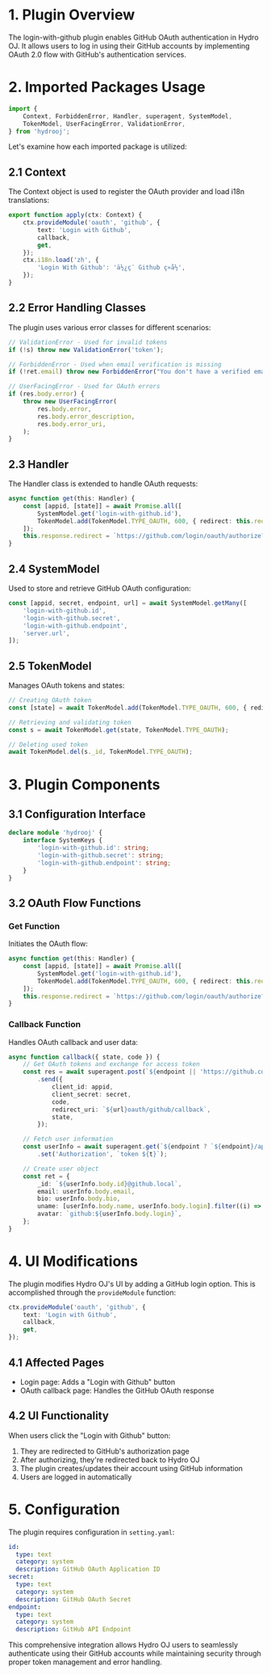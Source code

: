 # 1. Plugin Overview

The login-with-github plugin enables GitHub OAuth authentication in Hydro OJ. It allows users to log in using their GitHub accounts by implementing OAuth 2.0 flow with GitHub's authentication services.

# 2. Imported Packages Usage

```typescript
import {
    Context, ForbiddenError, Handler, superagent, SystemModel,
    TokenModel, UserFacingError, ValidationError,
} from 'hydrooj';
```

Let's examine how each imported package is utilized:

## 2.1 Context
The Context object is used to register the OAuth provider and load i18n translations:

```typescript
export function apply(ctx: Context) {
    ctx.provideModule('oauth', 'github', {
        text: 'Login with Github',
        callback,
        get,
    });
    ctx.i18n.load('zh', {
        'Login With Github': 'ä½¿ç¨ Github ç»å½',
    });
}
```

## 2.2 Error Handling Classes
The plugin uses various error classes for different scenarios:

```typescript
// ValidationError - Used for invalid tokens
if (!s) throw new ValidationError('token');

// ForbiddenError - Used when email verification is missing
if (!ret.email) throw new ForbiddenError("You don't have a verified email.");

// UserFacingError - Used for OAuth errors
if (res.body.error) {
    throw new UserFacingError(
        res.body.error, 
        res.body.error_description, 
        res.body.error_uri,
    );
}
```

## 2.3 Handler
The Handler class is extended to handle OAuth requests:

```typescript
async function get(this: Handler) {
    const [appid, [state]] = await Promise.all([
        SystemModel.get('login-with-github.id'),
        TokenModel.add(TokenModel.TYPE_OAUTH, 600, { redirect: this.request.referer }),
    ]);
    this.response.redirect = `https://github.com/login/oauth/authorize?client_id=${appid}&state=${state}&scope=read:user,user:email`;
}
```

## 2.4 SystemModel
Used to store and retrieve GitHub OAuth configuration:

```typescript
const [appid, secret, endpoint, url] = await SystemModel.getMany([
    'login-with-github.id',
    'login-with-github.secret',
    'login-with-github.endpoint',
    'server.url',
]);
```

## 2.5 TokenModel
Manages OAuth tokens and states:

```typescript
// Creating OAuth token
const [state] = await TokenModel.add(TokenModel.TYPE_OAUTH, 600, { redirect: this.request.referer });

// Retrieving and validating token
const s = await TokenModel.get(state, TokenModel.TYPE_OAUTH);

// Deleting used token
await TokenModel.del(s._id, TokenModel.TYPE_OAUTH);
```

# 3. Plugin Components

## 3.1 Configuration Interface
```typescript
declare module 'hydrooj' {
    interface SystemKeys {
        'login-with-github.id': string;
        'login-with-github.secret': string;
        'login-with-github.endpoint': string;
    }
}
```

## 3.2 OAuth Flow Functions

### Get Function
Initiates the OAuth flow:
```typescript
async function get(this: Handler) {
    const [appid, [state]] = await Promise.all([
        SystemModel.get('login-with-github.id'),
        TokenModel.add(TokenModel.TYPE_OAUTH, 600, { redirect: this.request.referer }),
    ]);
    this.response.redirect = `https://github.com/login/oauth/authorize?client_id=${appid}&state=${state}&scope=read:user,user:email`;
}
```

### Callback Function
Handles OAuth callback and user data:
```typescript
async function callback({ state, code }) {
    // Get OAuth tokens and exchange for access token
    const res = await superagent.post(`${endpoint || 'https://github.com'}/login/oauth/access_token`)
        .send({
            client_id: appid,
            client_secret: secret,
            code,
            redirect_uri: `${url}oauth/github/callback`,
            state,
        });

    // Fetch user information
    const userInfo = await superagent.get(`${endpoint ? `${endpoint}/api` : 'https://api.github.com'}/user`)
        .set('Authorization', `token ${t}`);

    // Create user object
    const ret = {
        _id: `${userInfo.body.id}@github.local`,
        email: userInfo.body.email,
        bio: userInfo.body.bio,
        uname: [userInfo.body.name, userInfo.body.login].filter((i) => i),
        avatar: `github:${userInfo.body.login}`,
    };
}
```

# 4. UI Modifications

The plugin modifies Hydro OJ's UI by adding a GitHub login option. This is accomplished through the `provideModule` function:

```typescript
ctx.provideModule('oauth', 'github', {
    text: 'Login with Github',
    callback,
    get,
});
```

## 4.1 Affected Pages
- Login page: Adds a "Login with Github" button
- OAuth callback page: Handles the GitHub OAuth response

## 4.2 UI Functionality
When users click the "Login with Github" button:
1. They are redirected to GitHub's authorization page
2. After authorizing, they're redirected back to Hydro OJ
3. The plugin creates/updates their account using GitHub information
4. Users are logged in automatically

# 5. Configuration

The plugin requires configuration in `setting.yaml`:
```yaml
id:
  type: text
  category: system
  description: GitHub OAuth Application ID
secret:
  type: text
  category: system
  description: GitHub OAuth Secret
endpoint:
  type: text
  category: system
  description: GitHub API Endpoint
```

This comprehensive integration allows Hydro OJ users to seamlessly authenticate using their GitHub accounts while maintaining security through proper token management and error handling.
